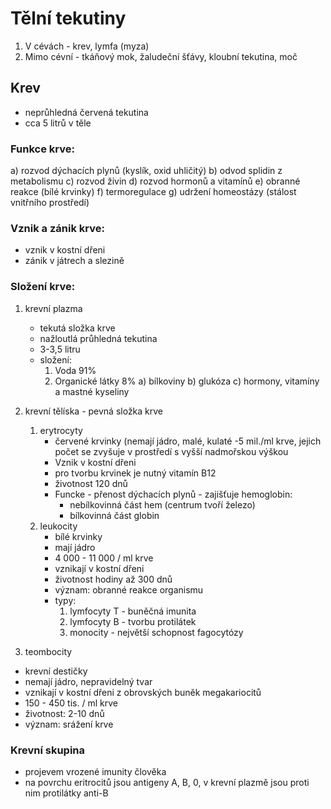 # Tělní tekutiny 
1. V cévách - krev, lymfa (myza)
2. Mimo cévní - tkáňový mok, žaludeční šťávy, kloubní tekutina, moč 

## Krev
- neprůhledná červená tekutina
- cca 5 litrů v těle 

### Funkce krve:
a) rozvod dýchacích plynů (kyslík, oxid uhličitý)
b) odvod splidin z metabolismu
c) rozvod živin 
d) rozvod hormonů a vitamínů 
e) obranné reakce (bílé krvinky)
f) termoregulace 
g) udržení homeostázy (stálost vnitřního prostředí)

### Vznik a zánik krve:
- vznik v kostní dřeni
- zánik v játrech a slezině 

### Složení krve:
1. krevní plazma
   - tekutá složka krve
   - nažloutlá průhledná tekutina
   - 3-3,5 litru
   - složení:
     1. Voda 91%
     2. Organické látky 8%
        a) bílkoviny
        b) glukóza 
        c) hormony, vitamíny a mastné kyseliny 

2. krevní tělíska - pevná složka krve
   1. erytrocyty
      - červené krvinky (nemají jádro, malé, kulaté
      -5 mil./ml krve, jejich počet se zvyšuje v prostředí s vyšší nadmořskou výškou 
      - Vznik v kostní dřeni
      - pro tvorbu krvinek je nutný vitamín B12
      - životnost 120 dnů 
      - Funcke - přenost dýchacích plynů - zajišťuje hemoglobin:
         - nebílkovinná část hem (centrum tvoří železo)
         - bílkovinná část globin
   2. leukocity
      - bílé krvinky 
      - mají jádro 
      - 4 000 - 11 000 / ml krve
      - vznikají v kostní dřeni 
      - životnost hodiny až 300 dnů
      - význam: obranné reakce organismu 
      - typy:
        1. lymfocyty T - buněčná imunita
        2. lymfocyty B - tvorbu protilátek 
        3. monocity - největší schopnost fagocytózy
3. teombocity
- krevní destičky 
- nemají jádro, nepravidelný tvar
- vznikají v kostní dřeni z obrovských buněk megakariocitů
- 150 - 450 tis. / ml krve 
- životnost: 2-10 dnů 
- význam: srážení krve 


### Krevní skupina 
- projevem vrozené imunity člověka 
- na povrchu eritrocitů jsou antigeny A, B, 0, v krevní plazmě jsou proti nim protilátky anti-B